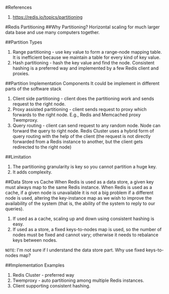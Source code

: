 #References
1. https://redis.io/topics/partitioning

#Redis Partitioning
##Why Partitioning?
Horizontal scaling for much larger data base and use many computers together.

##Partition Types 
1. Range partitioning - use key value to form a range-node mapping table. It is inefficient because we maintain a table for every kind of key value.
2. Hash partitioning - hash the key value and find the node. Consistent hashing is a preferred way and implemented by a few Redis client and proxies.

##Partition Implementation Components
It could be implement in different parts of the software stack

1. Client side partitioning - client does the partitioning work and sends request to the right node.
2. Proxy assisted partitioning - client sends request to proxy which forwards to the right node. E.g., Redis and Memcached proxy Twemproxy.
3. Query routing - client can send request to any random node. Node can forward the query to right node. Redis Cluster uses a hybrid form of query routing with the help of the client (the request is not directly forwarded from a Redis instance to another, but the client gets redirected to the right node)

##Limitation
1. The partitioning granularity is key so you cannot partition a huge key.
2. It adds complexity.

##Data Store vs Cache
When Redis is used as a data store, a given key must always map to the same Redis instance. When Redis is used as a cache, if a given node is unavailable it is not a big problem if a different node is used, altering the key-instance map as we wish to improve the availability of the system (that is, the ability of the system to reply to our queries).

1. If used as a cache, scaling up and down using consistent hashing is easy.
2. If used as a store, a fixed keys-to-nodes map is used, so the number of nodes must be fixed and cannot vary; otherwise it needs to rebalance keys between nodes.

``NOTE``: I'm not sure if I understand the data store part. Why use fixed keys-to-nodes map?

##Implementation Examples
1. Redis Cluster - preferred way
2. Twemproxy - auto partitioning among multiple Redis instances.
3. Client supporting consistent hashing.
